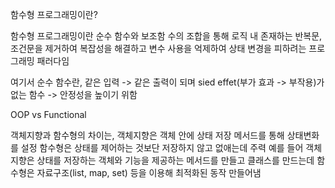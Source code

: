 함수형 프로그래밍이란?

함수형 프로그래밍이란 순수 함수와 보조함 수의 조합을 통해 로직 내 존재하는 반복문, 조건문을 제거하여 복잡성을 해결하고
변수 사용을 억제하여 상태 변경을 피하려는 프로그래밍 패러다임

여기서 순수 함수란, 같은 입력 -> 같은 출력이 되며 sied effet(부가 효과 -> 부작용)가 없는 함수 -> 안정성을 높이기 위함

OOP vs Functional

객체지향과 함수형의 차이는, 객체지향은 객체 안에 상태 저장 메서드를 통해 상태변화를 설정
함수형은 상태를 제어하는 것보단 저장하지 않고 없애는데 주력
예를 들어 객체지향은 상태를 저장하는 객체와 기능을 제공하는 메서드를 만들고 클래스를 만드는데
함수형은 자료구조(list, map, set) 등을 이용해 최적화된 동작 만들어냄
